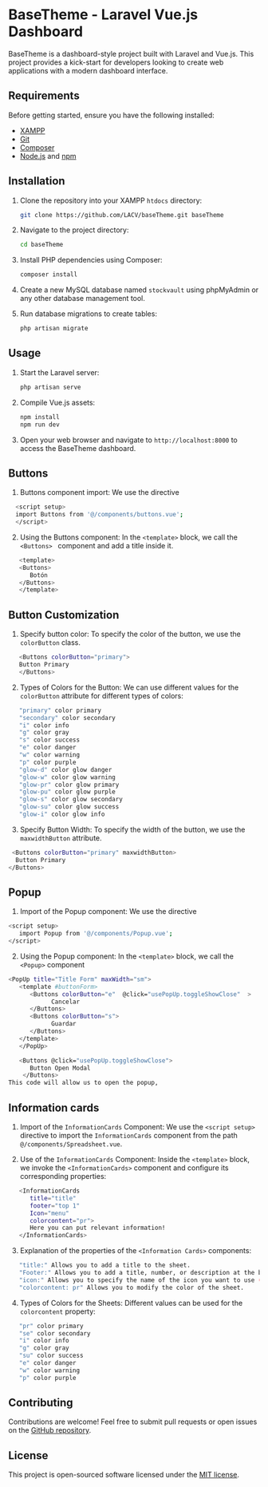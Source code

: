 # BaseTheme - Laravel Vue.js Dashboard

BaseTheme is a dashboard-style project built with Laravel and Vue.js. This project provides a kick-start for developers looking to create web applications with a modern dashboard interface.

## Requirements

Before getting started, ensure you have the following installed:

- [XAMPP](https://www.apachefriends.org/index.html)
- [Git](https://git-scm.com/)
- [Composer](https://getcomposer.org/)
- [Node.js](https://nodejs.org/) and [npm](https://www.npmjs.com/)

## Installation

1. Clone the repository into your XAMPP `htdocs` directory:
   ```bash
   git clone https://github.com/LACV/baseTheme.git baseTheme
   ```

2. Navigate to the project directory:
   ```bash
   cd baseTheme
   ```

3. Install PHP dependencies using Composer:
   ```bash
   composer install
   ```

4. Create a new MySQL database named `stockvault` using phpMyAdmin or any other database management tool.

5. Run database migrations to create tables:
   ```bash
   php artisan migrate
   ```

## Usage

1. Start the Laravel server:
   ```bash
   php artisan serve
   ```

2. Compile Vue.js assets:
   ```bash
   npm install
   npm run dev
   ```

3. Open your web browser and navigate to `http://localhost:8000` to access the BaseTheme dashboard.

## Buttons
1. Buttons component import:
   We use the directive
 ```bash
   <script setup>
   import Buttons from '@/components/buttons.vue';
   </script>
```
2. Using the Buttons component:
   In the  `<template>` block, we call the  `<Buttons> ` component and add a title inside it.
```bash
   <template>
   <Buttons>
      Botón
   </Buttons>
   </template>
```
## Button Customization
1. Specify button color:
   To specify the color of the button, we use the `colorButton` class.
```bash
   <Buttons colorButton="primary">
   Button Primary
   </Buttons>

```
2. Types of Colors for the Button:
   We can use different values ​​for the `colorButton` attribute for different types of colors:
```bash
   "primary" color primary
   "secondary" color secondary
   "i" color info
   "g" color gray
   "s" color success
   "e" color danger
   "w" color warning
   "p" color purple
   "glow-d" color glow danger
   "glow-w" color glow warning
   "glow-pr" color glow primary
   "glow-pu" color glow purple
   "glow-s" color glow secondary
   "glow-su" color glow success
   "glow-i" color glow info
```
3. Specify Button Width:
   To specify the width of the button, we use the `maxwidthButton` attribute.
```bash
 <Buttons colorButton="primary" maxwidthButton>
  Button Primary
</Buttons>
```
## Popup
1. Import of the Popup component:
   We use the directive
```bash
<script setup>
   import Popup from '@/components/Popup.vue';
</script>
```
2. Using the Popup component:
   In the `<template>` block, we call the `<Popup>` component
```bash
<PopUp title="Title Form" maxWidth="sm">
   <template #buttonForm>
      <Buttons colorButton="e"  @click="usePopUp.toggleShowClose"  >
            Cancelar
      </Buttons>
      <Buttons colorButton="s">
            Guardar
      </Buttons>
   </template>
   </PopUp> 

   <Buttons @click="usePopUp.toggleShowClose">
      Button Open Modal
    </Buttons>
This code will allow us to open the popup,
```
## Information cards
1. Import of the `InformationCards` Component:
We use the `<script setup>` directive to import the `InformationCards` component from the path `@/components/Spreadsheet.vue`.

2. Use of the `InformationCards` Component:
Inside the `<template>` block, we invoke the `<InformationCards>` component and configure its corresponding properties:
```bash
   <InformationCards
      title="title"
      footer="top 1"
      Icon="menu"
      colorcontent="pr">
      Here you can put relevant information!
   </InformationCards>
```
3. Explanation of the properties of the `<Information Cards>` components:
```bash
   "title:" Allows you to add a title to the sheet.
   "Footer:" Allows you to add a title, number, or description at the bottom of the sheet.
   "icon:" Allows you to specify the name of the icon you want to use (only works with Google Fonts icons).
   "colorcontent: pr" Allows you to modify the color of the sheet.
```
4.  Types of Colors for the Sheets:
Different values can be used for the `colorcontent` property:
```bash
   "pr" color primary
   "se" color secondary
   "i" color info
   "g" color gray
   "su" color success
   "e" color danger
   "w" color warning
   "p" color purple
```

## Contributing

Contributions are welcome! Feel free to submit pull requests or open issues on the [GitHub repository](https://github.com/LACV/baseTheme).

## License

This project is open-sourced software licensed under the [MIT license]().
